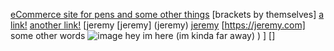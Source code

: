 [eCommerce site for pens and some other things](https://penisland.net/)
[brackets by themselves]
[a link!](https://something.com)
[another link!](some-page.html)
[jeremy
[jeremy]
(jeremy)
[jeremy](
[jeremy])
[https://jeremy.com] some other words 
![image](https://jeremy.com/image.png)
hey im here
(im kinda far away)
)
]
[]